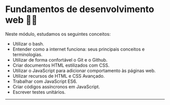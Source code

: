 # Fundamentos de desenvolvimento web 👨‍💻

Neste módulo, estudamos os seguintes conceitos:

- Utilizar o bash.
- Entender como a internet funciona: seus principais conceitos e terminologias.
- Utilizar de forma confortável o Git e o Github.
- Criar documentos HTML estilizados com CSS.
- Utilizar o JavaScript para adicionar comportamento às páginas web.
- Utilizar recursos de HTML e CSS Avançado.
- Trabalhar com JavaScript ES6.
- Criar códigos assíncronos em JavaScript.
- Escrever testes unitários.

------
